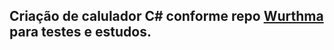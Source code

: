 ## Criação de calulador C# conforme repo [Wurthma](https://github.com/Wurthma/CSharp-Iniciantes/tree/main/02_Calculadora) para testes e estudos.
